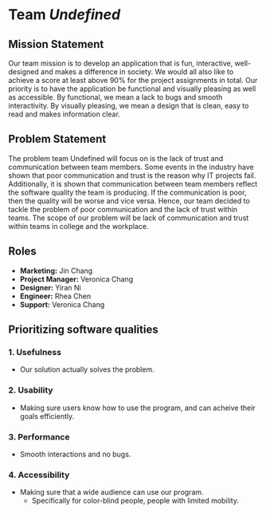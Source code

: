 # Team *Undefined*

## Mission Statement

Our team mission is to develop an application that is fun, interactive, well-designed and makes a difference in society. We would all also like to achieve a score at least above 90% for the project assignments in total. Our priority is to have the application be functional and visually pleasing as well as accessible. By functional, we mean a lack to bugs and smooth interactivity. By visually pleasing, we mean a design that is clean, easy to read and makes information clear. 

## Problem Statement
The problem team Undefined will focus on is the lack of trust and communication between team members. Some events in the industry have shown that poor communication and trust is the reason why IT projects fail. Additionally, it is shown that communication between team members reflect the software quality the team is producing. If the communication is poor, then the quality will be worse and vice versa. Hence, our team decided to tackle the problem of poor communication and the lack of trust within teams. 
The scope of our problem will be lack of communication and trust within teams in college and the workplace. 


## Roles

- **Marketing:** Jin Chang
- **Project Manager:** Veronica Chang
- **Designer:** Yiran Ni
- **Engineer:** Rhea Chen
- **Support:** Veronica Chang

## Prioritizing software qualities
### 1. Usefulness
- Our solution actually solves the problem. 
### 2. Usability
- Making sure users know how to use the program, and can acheive their goals efficiently.
### 3. Performance
- Smooth interactions and no bugs.
### 4. Accessibility
- Making sure that a wide audience can use our program.
     - Specifically for color-blind people, people with limited mobility.


